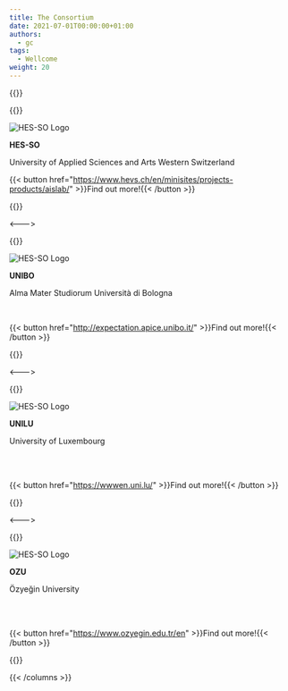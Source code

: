 ```yaml
---
title: The Consortium
date: 2021-07-01T00:00:00+01:00
authors:
  - gc
tags:
  - Wellcome
weight: 20
---
```


{{<columns>}}

{{<centered>}}

![HES-SO Logo](/hesso_logo.png)

<b>HES-SO</b>

University of Applied Sciences and Arts Western Switzerland

{{< button href="https://www.hevs.ch/en/minisites/projects-products/aislab/" >}}Find out more!{{< /button >}}

{{</centered>}}

<--->

{{<centered>}}

![HES-SO Logo](/unibo_logo.png)

<b>UNIBO</b>

Alma Mater Studiorum Università di Bologna

</br>

{{< button href="http://expectation.apice.unibo.it/" >}}Find out more!{{< /button >}}

{{</centered>}}

<--->

{{<centered>}}

![HES-SO Logo](/unilu_logo.png)

<b>UNILU</b>

University of Luxembourg

</br>
</br>

{{< button href="https://wwwen.uni.lu/" >}}Find out more!{{< /button >}}

{{</centered>}}

<--->

{{<centered>}}

![HES-SO Logo](/ozu_logo.png)

<b>OZU</b>

Özyeğin University

</br>
</br>

{{< button href="https://www.ozyegin.edu.tr/en" >}}Find out more!{{< /button >}}

{{</centered>}}

{{< /columns >}}